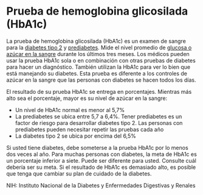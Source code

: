 Prueba de hemoglobina glicosilada (HbA1c)
=========================================


La prueba de hemoglobina glicosilada (HbA1c) es un examen de sangre para la [diabetes tipo 2](https://medlineplus.gov/spanish/diabetestype2.html) y [prediabetes](https://medlineplus.gov/spanish/prediabetes.html). Mide el nivel promedio de [glucosa o azúcar en la sangre](https://medlineplus.gov/spanish/bloodglucose.html) durante los últimos tres meses. Los médicos pueden usar la prueba HbA1c sola o en combinación con otras pruebas de diabetes para hacer un diagnóstico. También utilizan la HbA1c para ver lo bien que está manejando su diabetes. Esta prueba es diferente a los controles de azúcar en la sangre que las personas con diabetes se hacen todos los días. 


El resultado de su prueba HbA1c se entrega en porcentajes. Mientras más alto sea el porcentaje, mayor es su nivel de azúcar en la sangre:


* Un nivel de HbA1c normal es menor al 5,7%
* La prediabetes se ubica entre 5,7 a 6,4%. Tener prediabetes es un factor de riesgo para desarrollar diabetes tipo 2. Las personas con prediabetes pueden necesitar repetir las pruebas cada año
* La diabetes tipo 2 se ubica por encima del 6,5%




Si usted tiene diabetes, debe someterse a la prueba HbA1c por lo menos dos veces al año. Para muchas personas con diabetes, la meta de HbA1c es un porcentaje inferior a siete. Puede ser diferente para usted. Consulte cuál debería ser su meta. Si el resultado de HbA1c es demasiado alto, es posible que tenga que cambiar su plan de cuidado de la diabetes.


NIH: Instituto Nacional de la Diabetes y Enfermedades Digestivas y Renales


